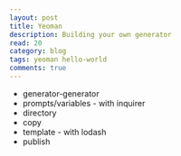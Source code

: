 ```yaml
---
layout: post
title: Yeoman
description: Building your own generator
read: 20
category: blog
tags: yeoman hello-world
comments: true
---
```


- generator-generator
- prompts/variables - with inquirer
- directory
- copy
- template - with lodash
- publish